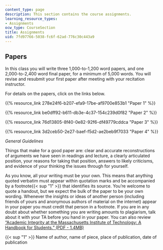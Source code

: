 ```yaml
---
content_type: page
description: This section contains the course assignments.
learning_resource_types:
- Assignments
ocw_type: CourseSection
title: Assignments
uid: 7fd97766-5038-fc6f-62ad-776c30c443a9
---
```


Papers
------

In this class you will write three 1,000-to-1,200 word papers, and one 2,000-to-2,400 word final paper, for a minimum of 5,000 words. You will revise and resubmit your first paper after meeting with your recitation instructor.

For details on the papers, click on the links below.

{{% resource_link 278e24f6-b207-efa9-17be-af9700e853b1 "Paper 1" %}}

{{% resource_link be0dff92-b611-db3e-4c37-154c239d0f82 "Paper 2" %}}

{{% resource_link 76d13805-8f40-0e82-92f6-df49779cddca "Paper 3" %}}

{{% resource_link 3d2ceb50-2e27-baef-f5d2-ae2beb9f7033 "Paper 4" %}}

_General Guidelines_

Things that make for a good paper are: clear and accurate reconstructions of arguments we have seen in readings and lecture, a clearly articulated position, your reasons for taking that position, answers to likely criticisms, and evidence of your thinking the issues through for yourself.

As you know, all your writing must be your own. This means that anything quoted verbatim must appear within quotation marks and be accompanied by a footnote{{< sup "1" >}} that identifies its source. You’re welcome to quote a handout, but we expect the bulk of the paper to be your own wording. Whenever the insights or ideas of another person (including friends of yours and anonymous authors of material on the internet) appear in your paper you must credit that person in a footnote. If you are in any doubt about whether something you are writing amounts to plagiarism, talk about it with your TA before you hand in your paper. You can also review [“Academic Integrity at the Massachusetts Institute of Technology: A Handbook for Students.” (PDF - 1.4MB)  
](http://web.mit.edu/academicintegrity/handbook/handbook.pdf)

{{< sup "1" >}} Name of author, name of piece, place of publication, date of publication